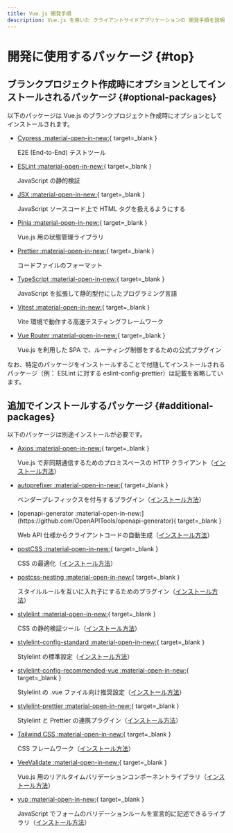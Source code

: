 ```yaml
---
title: Vue.js 開発手順
description: Vue.js を用いた クライアントサイドアプリケーションの 開発手順を説明します。
---
```


# 開発に使用するパッケージ {#top}

## ブランクプロジェクト作成時にオプションとしてインストールされるパッケージ {#optional-packages}

以下のパッケージは Vue.js のブランクプロジェクト作成時にオプションとしてインストールされます。

- [Cypress :material-open-in-new:](https://www.cypress.io/){ target=_blank }

     E2E (End-to-End) テストツール

- [ESLint :material-open-in-new:](https://eslint.org/){ target=_blank }

    JavaScript の静的検証

- [JSX :material-open-in-new:](https://jsx.github.io/){ target=_blank }

    JavaScript ソースコード上で HTML タグを扱えるようにする

- [Pinia :material-open-in-new:](https://pinia.vuejs.org/){ target=_blank }

    Vue.js 用の状態管理ライブラリ

- [Prettier :material-open-in-new:](https://prettier.io/){ target=_blank }

    コードファイルのフォーマット

- [TypeScript :material-open-in-new:](https://www.typescriptlang.org/){ target=_blank }

    JavaScript を拡張して静的型付にしたプログラミング言語

- [Vitest :material-open-in-new:](https://vitest.dev/){ target=_blank }

    Vite 環境で動作する高速テスティングフレームワーク

- [Vue Router :material-open-in-new:](https://router.vuejs.org/){ target=_blank }

    Vue.js を利用した SPA で、ルーティング制御をするための公式プラグイン

なお、特定のパッケージをインストールすることで付随してインストールされるパッケージ（例： ESLint に対する eslint-config-prettier）は記載を省略しています。

## 追加でインストールするパッケージ {#additional-packages}

以下のパッケージは別途インストールが必要です。

- [Axios :material-open-in-new:](https://github.com/axios/axios){ target=_blank }

    Vue.js で非同期通信するためのプロミスベースの HTTP クライアント（[インストール方法](create-api-client-code.md#install-axios)）

- [autoprefixer :material-open-in-new:](https://autoprefixer.github.io/){ target=_blank }

    ベンダープレフィックスを付与するプラグイン（[インストール方法](css.md#install-tailwind-css)）

- <!-- cspell: disable-line -->[openapi-generator :material-open-in-new:](https://github.com/OpenAPITools/openapi-generator){ target=_blank }

    Web API 仕様からクライアントコードの自動生成（[インストール方法](create-api-client-code.md#install-open-api-generator)）

- [postCSS :material-open-in-new:](https://github.com/postcss/postcss){ target=_blank }

    CSS の最適化（[インストール方法](css.md#install-tailwind-css)）

- [postcss-nesting :material-open-in-new:](https://github.com/csstools/postcss-plugins/tree/main/plugins/postcss-nesting){ target=_blank }

    スタイルルールを互いに入れ子にするためのプラグイン（[インストール方法](css.md#install-tailwind-css)）

- [stylelint :material-open-in-new:](https://stylelint.io/){ target=_blank }

    CSS の静的検証ツール（[インストール方法](static-verification-and-format.md#install-stylelint)）

- [stylelint-config-standard :material-open-in-new:](https://github.com/stylelint/stylelint-config-standard){ target=_blank }

    Stylelint の標準設定（[インストール方法](static-verification-and-format.md#install-stylelint)）

- [stylelint-config-recommended-vue :material-open-in-new:](https://github.com/ota-meshi/stylelint-config-recommended-vue){ target=_blank }

    Stylelint の .vue ファイル向け推奨設定（[インストール方法](static-verification-and-format.md#install-stylelint)）

- [stylelint-prettier :material-open-in-new:](https://github.com/prettier/stylelint-prettier){ target=_blank }

    Stylelint と Prettier の連携プラグイン（[インストール方法](static-verification-and-format.md#install-stylelint)）

- [Tailwind CSS :material-open-in-new:](https://tailwindcss.com/){ target=_blank }

    CSS フレームワーク（[インストール方法](css.md#install-tailwind-css)）

- [VeeValidate :material-open-in-new:](https://vee-validate.logaretm.com/){ target=_blank }

    Vue.js 用のリアルタイムバリデーションコンポーネントライブラリ（[インストール方法](input-validation.md#install-packages)）

- [yup :material-open-in-new:](https://github.com/jquense/yup){ target=_blank }

    JavaScript でフォームのバリデーションルールを宣言的に記述できるライブラリ（[インストール方法](input-validation.md#install-packages)）
